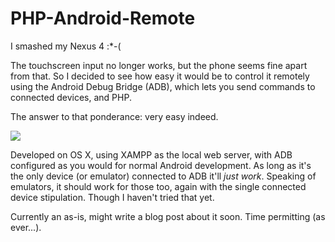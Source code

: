 PHP-Android-Remote
==================

I smashed my Nexus 4 :*-(

The touchscreen input no longer works, but the phone seems fine apart from that. So I decided to see how easy it would be to control it remotely using the Android Debug Bridge (ADB), which lets you send commands to connected devices, and PHP.

The answer to that ponderance: very easy indeed.

![](http://mattfenlon.com/img/Screen%20Shot%202015-01-04%20at%2018.53.54.png)

Developed on OS X, using XAMPP as the local web server, with ADB configured as you would for normal Android development. As long as it's the only device (or emulator) connected to ADB it'll *just work*. Speaking of emulators, it should work for those too, again with the single connected device stipulation. Though I haven't tried that yet.

Currently an as-is, might write a blog post about it soon. Time permitting (as ever...).

